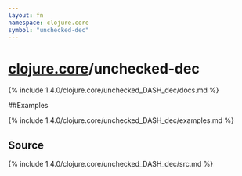 ```yaml
---
layout: fn
namespace: clojure.core
symbol: "unchecked-dec"
---
```


# [clojure.core](../)/unchecked-dec

{% include 1.4.0/clojure.core/unchecked_DASH_dec/docs.md %}

##Examples

{% include 1.4.0/clojure.core/unchecked_DASH_dec/examples.md %}
## Source
{% include 1.4.0/clojure.core/unchecked_DASH_dec/src.md %}

